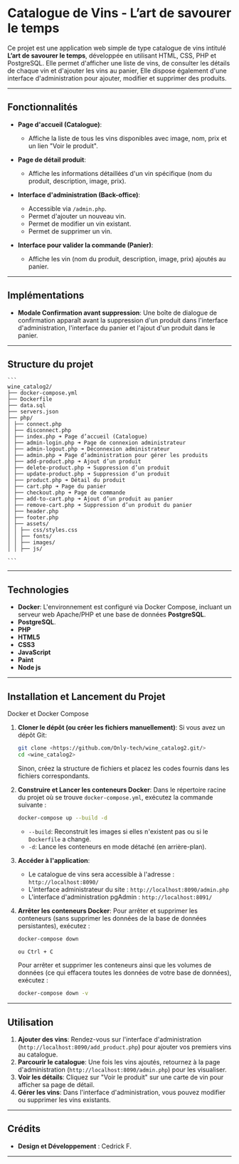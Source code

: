 # Catalogue de Vins - L’art de savourer le temps

Ce projet est une application web simple de type catalogue de vins intitulé **L’art de savourer le temps**, développée en utilisant HTML, CSS, PHP et PostgreSQL. Elle permet d'afficher une liste de vins, de consulter les détails de chaque vin et d'ajouter les vins au panier, Elle dispose également d'une interface d'administration pour ajouter, modifier et supprimer des produits.

---

## Fonctionnalités

- **Page d'accueil (Catalogue)**:

  - Affiche la liste de tous les vins disponibles avec image, nom, prix et un lien "Voir le produit".

- **Page de détail produit**:

  - Affiche les informations détaillées d'un vin spécifique (nom du produit, description, image, prix).

- **Interface d'administration (Back-office)**:

  - Accessible via `/admin.php`.
  - Permet d'ajouter un nouveau vin.
  - Permet de modifier un vin existant.
  - Permet de supprimer un vin.

- **Interface pour valider la commande (Panier)**:
  - Affiche les vin (nom du produit, description, image, prix) ajoutés au panier.

---

## Implémentations

- **Modale Confirmation avant suppression**: Une boîte de dialogue de confirmation apparaît avant la suppression d'un produit dans l'interface d'administration, l'interface du panier et l'ajout d'un produit dans le panier.

---

## Structure du projet

    ```
    wine_catalog2/
    ├── docker-compose.yml
    ├── Dockerfile
    ├── data.sql
    ├── servers.json
    ├── php/
    │ ├── connect.php
    │ ├── disconnect.php
    │ ├── index.php ➜ Page d’accueil (Catalogue)
    │ ├── admin-login.php ➜ Page de connexion administrateur
    │ ├── admin-logout.php ➜ Déconnexion administrateur
    │ ├── admin.php ➜ Page d’administration pour gérer les produits
    │ ├── add-product.php ➜ Ajout d’un produit
    │ ├── delete-product.php ➜ Suppression d’un produit
    │ ├── update-product.php ➜ Suppression d’un produit
    │ ├── product.php ➜ Détail du produit
    │ ├── cart.php ➜ Page du panier
    │ ├── checkout.php ➜ Page de commande
    │ ├── add-to-cart.php ➜ Ajout d’un produit au panier
    │ ├── remove-cart.php ➜ Suppression d’un produit du panier
    │ ├── header.php
    │ ├── footer.php
    │ ├── assets/
    │ │ ├── css/styles.css
    │ │ ├── fonts/
    │ │ ├── images/
    │ │ ├── js/

    ```

---

## Technologies

- **Docker**: L'environnement est configuré via Docker Compose, incluant un serveur web Apache/PHP et une base de données **PostgreSQL**.
- **PostgreSQL**.
- **PHP**
- **HTML5**
- **CSS3**
- **JavaScript**
- **Paint**
- **Node js**

---

## Installation et Lancement du Projet

Docker et Docker Compose

1.  **Cloner le dépôt (ou créer les fichiers manuellement)**:
    Si vous avez un dépôt Git:

    ```bash
    git clone <https://github.com/Only-tech/wine_catalog2.git/>
    cd <wine_catalog2>
    ```

    Sinon, créez la structure de fichiers et placez les codes fournis dans les fichiers correspondants.

2.  **Construire et Lancer les conteneurs Docker**:
    Dans le répertoire racine du projet où se trouve `docker-compose.yml`, exécutez la commande suivante :

    ```bash
    docker-compose up --build -d
    ```

    - `--build`: Reconstruit les images si elles n'existent pas ou si le `Dockerfile` a changé.
    - `-d`: Lance les conteneurs en mode détaché (en arrière-plan).

3.  **Accéder à l'application**:

    - Le catalogue de vins sera accessible à l'adresse : `http://localhost:8090/`
    - L'interface administrateur du site : `http://localhost:8090/admin.php`
    - L'interface d'administration pgAdmin : `http://localhost:8091/`

4.  **Arrêter les conteneurs Docker**:
    Pour arrêter et supprimer les conteneurs (sans supprimer les données de la base de données persistantes), exécutez :

    ```bash
    docker-compose down

    ou Ctrl + C
    ```

    Pour arrêter et supprimer les conteneurs ainsi que les volumes de données (ce qui effacera toutes les données de votre base de données), exécutez :

    ```bash
    docker-compose down -v
    ```

---

## Utilisation

1.  **Ajouter des vins**: Rendez-vous sur l'interface d'administration (`http://localhost:8090/add_product.php`) pour ajouter vos premiers vins au catalogue.
2.  **Parcourir le catalogue**: Une fois les vins ajoutés, retournez à la page d'administration (`http://localhost:8090/admin.php`) pour les visualiser.
3.  **Voir les détails**: Cliquez sur "Voir le produit" sur une carte de vin pour afficher sa page de détail.
4.  **Gérer les vins**: Dans l'interface d'administration, vous pouvez modifier ou supprimer les vins existants.

---

## Crédits

- **Design et Développement** : Cedrick F.

---
